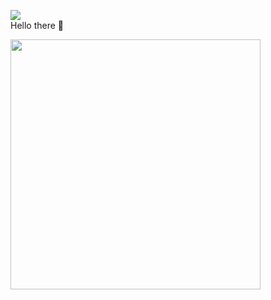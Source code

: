 <img align="center" src="https://user-images.githubusercontent.com/48784001/203785020-2b4826c1-7ddb-4de8-b65b-ebf6e04c5290.jpeg" /><br>
Hello there 👋 


<img align="center" width="400px" src="https://github-readme-stats.vercel.app/api/wakatime?username=itsmealdo" />

